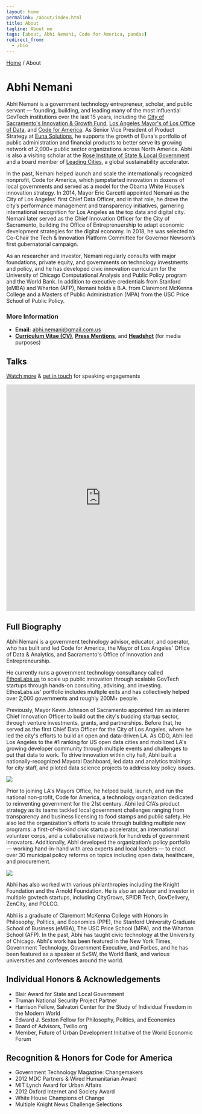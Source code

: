 ```yaml
---
layout: home
permalink: /about/index.html
title: About
tagline: About me
tags: [about, Abhi Nemani, Code for America, pandas]
redirect_from: 
  - /bio
---
```

<div class="page-wrap author-page">
    <div class="breadcrumbs">
        <div class="wrap wrap-center">
            <div class="wrap_float">
                <a href="index.html">Home</a> / <span class="current">About</span>
            </div>
        </div>
    </div>
    <div class="author-header">
        <div class="wrap wrap-center">
            <div class="wrap_float">
                <div class="title-wrap">
                    <div class="author-image">
                        <img src="{{site.url}}/img/headshot-square.jpg" alt="" class="image-cover">
                    </div>
                    <h1 class="page-title">Abhi Nemani</h1>
                </div>
                <div class="section-content wp-content">
					<p>
						Abhi Nemani is a government technology entrepreneur, scholar, and public servant — founding, building, and leading many of the most influential GovTech institutions over the last 15 years, including the <a href="/portfolio/2017-12-21-Sacramento/">City of Sacramento's Innovation & Growth Fund</a>, <a href="https://data.lacity.org">Los Angeles Mayor's of Los Office of Data</a>, and <a href="https://codeforamerica.org">Code for America</a>. As Senior Vice President of Product Strategy at <a href="https://eunasolutions.com">Euna Solutions</a>, he supports the growth of Euna's portfolio of public administration and financial products to better serve its growing network of 2,000+ public sector organizations across North America. Abhi is also a visiting scholar at the <a href="https://roseinstitute.org">Rose Institute of State & Local Government</a> and a board member of <a href="https://leadingcities.org">Leading Cities</a>, a global sustainability accelerator.</p>
						<p>In the past, Nemani helped launch and scale the internationally recognized nonprofit, Code for America, which jumpstarted innovation in dozens of local governments and served as a model for the Obama White House’s innovation strategy. In 2014, Mayor Eric Garcetti appointed Nemani as the City of Los Angeles’ first Chief Data Officer, and in that role, he drove the city’s performance management and transparency initiatives, garnering international recognition for Los Angeles as the top data and digital city. Nemani later served as the Chief Innovation Officer for the City of Sacramento, building the Office of Entreprenuership to adapt economic development strategies for the digital economy. In 2018, he was selected to Co-Chair the Tech & Innovation Platform Committee for Governor Newsom’s first gubernatorial campaign. </p>
						<p>As an researcher and investor, Nemani regularly consults with major foundations, private equity, and governments on technology investments and policy, and he has developed civic innovation curriculum for the University of Chicago Computational Analysis and Public Policy program and the World Bank. In addition to executive credentials from Stanford (eMBA) and Wharton (AFP), Nemani holds a B.A. from Claremont McKenna College and a Masters of Public Administration (MPA) from the USC Price School of Public Policy.			
					</p>					
					<h3>More Information</h3>
					<ul>
						<li class="plus-li"><strong>Email:</strong> <a href="mailto:abhi@ethoslabs.us">abhi.nemani@gmail.com.us</a>
						</li>
						<li class="plus-li"><strong><a href="{{site.url}}/cv">Curriculum Vitae (CV)</a></strong>, <a href="{{site.url}}/press/"><strong>Press Mentions</strong></a>, and <strong><a href="{{site.url}}/img/headshot-2023.jpg">Headshot</a></strong> (for media purposes)
						</li>
					</ul>
				</div>
			</div>
		</div>
        <section class="banner-section" style="background-image: url(/img/ethos-back.jpg);">
            <div class="wrap wrap-center">
                <div class="wrap_float">
                    <div class="section-content">
						<h2 class="page-title">Talks</h2>
						<p class="subtitle"><a href="https://abhinemani.com/talks">Watch more</a> & <a href="https://abhinemani.com/contact">get in touch</a> for speaking engagements</p>
						<div class="container-iframe"><iframe width="500" height="600" class="responsive-iframe" src="https://www.youtube.com/embed/2qcmoD0qLSQ" title="YouTube video player" frameborder="0" allow="accelerometer; autoplay; clipboard-write; encrypted-media; gyroscope; picture-in-picture" allowfullscreen=""></iframe></div>
                    </div>
                </div>
            </div>
        </section>
	    <div class="author-header">
	        <div class="wrap wrap-center">
	            <div class="wrap_float">
	                <div class="section-content wp-content">
					<h2>Full Biography</h2>
					<p>Abhi Nemani is a government technology advisor, educator, and operator, who has built and led Code for America, the Mayor of Los Angeles' Office of Data & Analytics, and Sacramento's Office of Innovation and Entrepreneurship. </p>
					<p>He currently runs a government technology consultancy called <a href="https://abhinemani.com/consulting">EthosLabs.us</a> to scale up public innovation through scalable GovTech startups through hands-on consulting, advising, and investing. EthosLabs.us' portfolio includes multiple exits and has collectively helped over 2,000 governments and roughly 200M+ people.</p>
					<p>Previously, Mayor Kevin Johnson of Sacramento appointed him as interim Chief Innovation Officer to build out the city's budding startup sector, through venture investments, grants, and partnerships. Before that, he served as the first Chief Data Officer for the City of Los Angeles, where he led the city's efforts to build an open and data-driven LA. As CDO, Abhi led Los Angeles to the #1 ranking for US open data cities and mobilized LA's growing developer community through multiple events and challenges to put that data to work. To drive innovation within city hall, Abhi built a nationally-recognized Mayoral Dashboard, led data and analytics trainings for city staff, and piloted data science projects to address key policy issues.
					</p>
					<img src="{{site.url}}/img/CDO-shot.jpg">
					<p>Prior to joining LA's Mayors Office, he helped build, launch, and run the national non-profit, Code for America, a technology organization dedicated to reinventing government for the 21st century. Abhi led CfA’s product strategy as its teams tackled local government challenges ranging from transparency and business licensing to food stamps and public safety. He also led the organization's efforts to scale through building multiple new programs: a first-of-its-kind civic startup accelerator, an international volunteer corps, and a collaborative network for hundreds of government innovators. Additionally, Abhi developed the organization’s policy portfolio — working hand-in-hand with area experts and local leaders — to enact over 30 municipal policy reforms on topics including open data, healthcare, and procurement.
					</p>
					<img src="{{site.url}}/img/BigKC-shot-small.jpg">	
					<p>Abhi has also worked with various philanthropies including the Knight Foundation and the Arnold Foundation. He is also an advisor and investor in multiple govtech startups, including CityGrows, SPIDR Tech, GovDelivery, ZenCity, and POLCO.
					</p>
					<p>Abhi is a graduate of Claremont McKenna College with Honors in Philosophy, Politics, and Economics (PPE), the Stanford University Graduate School of Business (eMBA), The USC Price School (MPA), and the Wharton School (AFP). In the past, Abhi has taught civic technology at the University of Chicago. Abhi's work has been featured in the New York Times, Government Technology, Government Executive, and Forbes, and he has been featured as a speaker at SxSW, the World Bank, and various universities and conferences around the world.
					</p>
					<h2>Individual Honors & Acknowledgements</h2>
					<ul>
						<li>Blair Award for State and Local Government</li>
						<li>Truman National Security Project Partner</li>
						<li>Harrison Fellow, Salvatori Center for the Study of Individual Freedom in the Modern World</li>
						<li>Edward J. Sexton Fellow for Philosophy, Politics, and Economics</li>
						<li>Board of Advisors, Twilio.org</li>
						<li>Member, Future of Urban Development Initiative of the World Economic Forum</li>
					</ul>
					<h2>Recognition & Honors for Code for America</h2>
					<ul>
						<li>Government Technology Magazine: Changemakers</li>
						<li>2012 MDC Partners & Wired Humanitarian Award</li>
						<li>MIT Lynch Award for Urban Affairs</li>
						<li>2012 Oxford Internet and Society Award</li>
						<li>White House Champions of Change</li>
						<li>Multiple Knight News Challenge Selections</li>
					</ul>
                </div>
                <div class="socials">
                    <a class="soc-link">
                        <img src="{{site.url}}/img/facebook-icon.svg" class="img-svg" alt="">
                    </a>
                    <a class="soc-link">
                        <img src="{{site.url}}/img/twitter-soc-icon.svg" class="img-svg" alt="">
                    </a>
                    <a class="soc-link">
                        <img src="{{site.url}}/img/behance-icon.svg" class="img-svg" alt="">
                    </a>
                </div>
            </div>
        </div>
    </div>